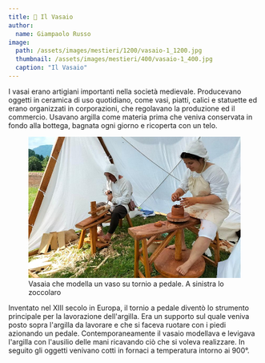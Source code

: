 ```yaml
---
title: 🏺 Il Vasaio
author:
  name: Giampaolo Russo
image: 
  path: /assets/images/mestieri/1200/vasaio-1_1200.jpg
  thumbnail: /assets/images/mestieri/400/vasaio-1_400.jpg
  caption: "Il Vasaio"
---
```



I vasai erano artigiani importanti nella società medievale. Producevano oggetti in ceramica di uso quotidiano, come vasi, piatti, calici e statuette ed erano organizzati in corporazioni, che regolavano la produzione ed il commercio. Usavano argilla come materia prima che veniva conservata in fondo alla bottega, bagnata ogni giorno e ricoperta con un telo.

<!-- more -->

<figure class="align-center">
    <img src="/assets/images/mestieri/800/vasaio-2_800.jpg" alt="Vasaia che modella un vaso su tornio a pedale. A sinistra lo zoccolaro">
  <figcaption>Vasaia che modella un vaso su tornio a pedale. A sinistra lo zoccolaro</figcaption>
</figure>

Inventato nel XIII secolo in Europa, il tornio a pedale diventò lo strumento principale per la lavorazione dell'argilla. Era un supporto sul quale veniva posto sopra l'argilla da lavorare e che si faceva ruotare con i piedi azionando un pedale. Contemporaneamente il vasaio modellava e levigava l'argilla con l'ausilio delle mani ricavando ciò che si voleva realizzare. In seguito gli oggetti venivano cotti in fornaci a temperatura intorno ai 900°.
